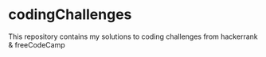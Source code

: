 # codingChallenges
This repository contains my solutions to coding challenges from hackerrank & freeCodeCamp
